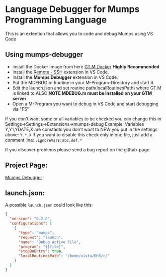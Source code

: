 # Language Debugger for Mumps Programming Language

This is an extention that allows you to code and debug Mumps using VS Code

## Using mumps-debugger
* install the Docker Image from here [GT.M Docker](https://github.com/RashedAlkhatib/GT.M-Docker) **Highly Recommended**
* Install the [Remote - SSH](https://marketplace.visualstudio.com/items?itemName=ms-vscode-remote.remote-ssh) extension in VS Code.
* Install the **Mumps Debugger** extension in VS Code.
* Put the MDEBUG.m Routine in your M-Program-Directory and start it.
* Edit the launch.json and set routine path(localRoutinesPath) where GT.M is linked to ALSO **NOTE MDEBUG.m must be installed on your GTM server**.
* Open a M-Program you want to debug in VS Code and start debugging via "F5"

If you don't want some or all variables to be checked you can change this in Settings->Settings->Extensions->mumps-debug
Example: Variables Y,Y1,YDATE,X are constants you don't want to NEW
you put in the settings above: ``Y.*,X``
If you want to disable this check only in one file, just add a comment line: ``;ignoreVars:abc,def.*``

If you discover problems please send a bug report on the github-page.

## Project Page:

[Mumps Debugger](https://github.com/RashedAlkhatib/mumps-debugger.git)

## launch.json:

A possible `launch.json` could look like this:

```json
{
  "version": "0.2.0",
  "configurations": [
    {
      "type": "mumps",
      "request": "launch",
      "name": "Debug active File",
      "program": "${file}",
      "stopOnEntry": true,
      "localRoutinesPath": "/home/vista/EHR/r/"
    }
  ]
}
